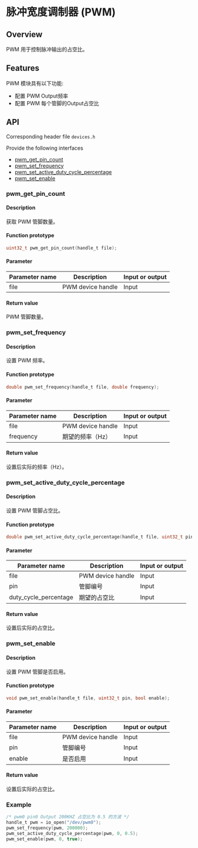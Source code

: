 # 脉冲宽度调制器 (PWM)

## Overview

PWM 用于控制脉冲输出的占空比。

## Features

PWM 模块具有以下功能: 

- 配置 PWM Output频率
- 配置 PWM 每个管脚的Output占空比

## API

Corresponding header file `devices.h`

Provide the following interfaces

- [pwm\_get\_pin\_count](#pwmgetpincount)
- [pwm\_set\_frequency](#pwmsetfrequency)
- [pwm\_set\_active\_duty\_cycle\_percentage](#pwmsetactivedutycyclepercentage)
- [pwm\_set\_enable](#pwmsetenable)

### pwm\_get\_pin\_count

#### Description

获取 PWM 管脚数量。

#### Function prototype

```c
uint32_t pwm_get_pin_count(handle_t file);
```

#### Parameter

| Parameter name     |   Description         |  Input or output  |
| ----------- | -------------- | --------- |
| file        | PWM device handle    | Input      |

#### Return value

PWM 管脚数量。

### pwm\_set\_frequency

#### Description

设置 PWM 频率。

#### Function prototype

```c
double pwm_set_frequency(handle_t file, double frequency);
```

#### Parameter

| Parameter name    |   Description         |  Input or output  |
| ---------- | -------------- | --------- |
| file       | PWM device handle    | Input      |
| frequency  | 期望的频率（Hz） | Input      |

#### Return value

设置后实际的频率（Hz）。

### pwm\_set\_active\_duty\_cycle\_percentage

#### Description

设置 PWM 管脚占空比。

#### Function prototype

```c
double pwm_set_active_duty_cycle_percentage(handle_t file, uint32_t pin, double duty_cycle_percentage);
```

#### Parameter

| Parameter name    |   Description         |  Input or output  |
| ---------- | -------------- | --------- |
| file       | PWM device handle    | Input      |
| pin        | 管脚编号        | Input      |
| duty\_cycle\_percentage  | 期望的占空比 | Input      |

#### Return value

设置后实际的占空比。

### pwm\_set\_enable

#### Description

设置 PWM 管脚是否启用。

#### Function prototype

```c
void pwm_set_enable(handle_t file, uint32_t pin, bool enable);
```

#### Parameter

| Parameter name    |   Description         |  Input or output  |
| ---------- | -------------- | --------- |
| file       | PWM device handle    | Input      |
| pin        | 管脚编号        | Input      |
| enable     | 是否启用        | Input      |

#### Return value

设置后实际的占空比。

### Example

```c
/* pwm0 pin0 Output 200KHZ 占空比为 0.5 的方波 */
handle_t pwm = io_open("/dev/pwm0");
pwm_set_frequency(pwm, 200000);
pwm_set_active_duty_cycle_percentage(pwm, 0, 0.5);
pwm_set_enable(pwm, 0, true);
```
